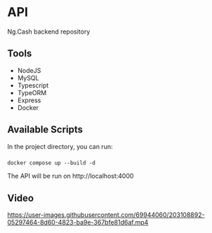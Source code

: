 # API

Ng.Cash backend repository

## Tools

* NodeJS
* MySQL
* Typescript
* TypeORM
* Express
* Docker

## Available Scripts

In the project directory, you can run:

### 

```
docker compose up --build -d
```

The API will be run on http://localhost:4000 

## Video


https://user-images.githubusercontent.com/69944060/203108892-05297464-8d60-4823-ba9e-367bfe81d6af.mp4

